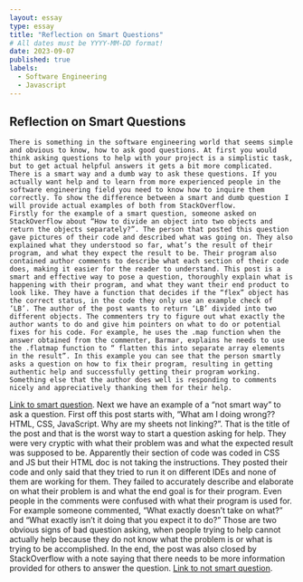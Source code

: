 ```yaml
---
layout: essay
type: essay
title: "Reflection on Smart Questions"
# All dates must be YYYY-MM-DD format!
date: 2023-09-07
published: true
labels:
  - Software Engineering
  - Javascript
---
```




  ## Reflection on Smart Questions
	There is something in the software engineering world that seems simple and obvious to know, how to ask good questions. At first you would think asking questions to help with your project is a simplistic task, but to get actual helpful answers it gets a bit more complicated. There is a smart way and a dumb way to ask these questions. If you actually want help and to learn from more experienced people in the software engineering field you need to know how to inquire them correctly. To show the difference between a smart and dumb question I will provide actual examples of both from StackOverflow. 
	Firstly for the example of a smart question, someone asked on StackOverflow about “How to divide an object into two objects and return the objects separately?”. The person that posted this question gave pictures of their code and described what was going on. They also explained what they understood so far, what’s the result of their program, and what they expect the result to be. Their program also contained author comments to describe what each section of their code does, making it easier for the reader to understand. This post is a smart and effective way to pose a question, thoroughly explain what is happening with their program, and what they want their end product to look like. They have a function that decides if the “flex” object has the correct status, in the code they only use an example check of ‘LB’. The author of the post wants to return ‘LB’ divided into two different objects. The commenters try to figure out what exactly the author wants to do and give him pointers on what to do or potential fixes for his code. For example, he uses the .map function when the answer obtained from the commenter, Barmar, explains he needs to use the .flatmap function to “ flatten this into separate array elements in the result”. In this example you can see that the person smartly asks a question on how to fix their program, resulting in getting authentic help and successfully getting their program working. Something else that the author does well is responding to comments nicely and appreciatively thanking them for their help. 
[Link to smart question](https://stackoverflow.com/questions/77063390/how-to-divide-object-into-two-objects-and-return-the-objects-separately).
Next we have an example of a “not smart way” to ask a question. First off this post starts with, “What am I doing wrong?? HTML, CSS, JavaScript. Why are my sheets not linking?”. That is the title of the post and that is the worst way to start a question asking for help. They were very cryptic with what their problem was and what the expected result was supposed to be. Apparently their section of code was coded in CSS and JS but their HTML doc is not taking the instructions. They posted their code and only said that they tried to run it on different IDEs and none of them are working for them. They failed to accurately describe and elaborate on what their problem is and what the end goal is for their program. Even people in the comments were confused with what their program is used for. For example someone commented, “What exactly doesn’t take on what?” and “What exactly isn’t it doing that you expect it to do?” Those are two obvious signs of bad question asking, when people trying to help cannot actually help because they do not know what the problem is or what is trying to be accomplished. In the end, the post was also closed by StackOverflow with a note saying that there needs to be more information provided for others to answer the question.
[Link to not smart question](https://stackoverflow.com/questions/77063345/what-am-i-doing-wrong-html-css-javascript-why-are-my-sheets-not-linking).
